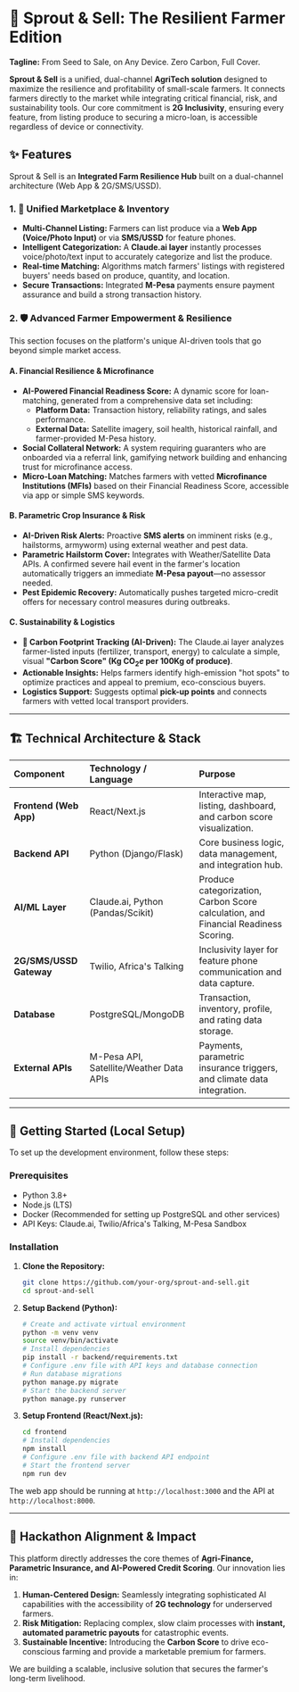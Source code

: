 # 🚀 Sprout & Sell: The Resilient Farmer Edition

**Tagline:** From Seed to Sale, on Any Device. Zero Carbon, Full Cover.

**Sprout & Sell** is a unified, dual-channel **AgriTech solution** designed to maximize the resilience and profitability of small-scale farmers. It connects farmers directly to the market while integrating critical financial, risk, and sustainability tools. Our core commitment is **2G Inclusivity**, ensuring every feature, from listing produce to securing a micro-loan, is accessible regardless of device or connectivity.

## ✨ Features

Sprout & Sell is an **Integrated Farm Resilience Hub** built on a dual-channel architecture (Web App & 2G/SMS/USSD).

### 1\. 🛒 Unified Marketplace & Inventory

  * **Multi-Channel Listing:** Farmers can list produce via a **Web App (Voice/Photo Input)** or via **SMS/USSD** for feature phones.
  * **Intelligent Categorization:** A **Claude.ai layer** instantly processes voice/photo/text input to accurately categorize and list the produce.
  * **Real-time Matching:** Algorithms match farmers' listings with registered buyers' needs based on produce, quantity, and location.
  * **Secure Transactions:** Integrated **M-Pesa** payments ensure payment assurance and build a strong transaction history.

### 2\. 🛡️ Advanced Farmer Empowerment & Resilience

This section focuses on the platform's unique AI-driven tools that go beyond simple market access.

#### A. Financial Resilience & Microfinance

  * **AI-Powered Financial Readiness Score:** A dynamic score for loan-matching, generated from a comprehensive data set including:
      * **Platform Data:** Transaction history, reliability ratings, and sales performance.
      * **External Data:** Satellite imagery, soil health, historical rainfall, and farmer-provided M-Pesa history.
  * **Social Collateral Network:** A system requiring guaranters who are onboarded via a referral link, gamifying network building and enhancing trust for microfinance access.
  * **Micro-Loan Matching:** Matches farmers with vetted **Microfinance Institutions (MFIs)** based on their Financial Readiness Score, accessible via app or simple SMS keywords.

#### B. Parametric Crop Insurance & Risk

  * **AI-Driven Risk Alerts:** Proactive **SMS alerts** on imminent risks (e.g., hailstorms, armyworm) using external weather and pest data.
  * **Parametric Hailstorm Cover:** Integrates with Weather/Satellite Data APIs. A confirmed severe hail event in the farmer's location automatically triggers an immediate **M-Pesa payout**—no assessor needed.
  * **Pest Epidemic Recovery:** Automatically pushes targeted micro-credit offers for necessary control measures during outbreaks.

#### C. Sustainability & Logistics

  * **👣 Carbon Footprint Tracking (AI-Driven):** The Claude.ai layer analyzes farmer-listed inputs (fertilizer, transport, energy) to calculate a simple, visual **"Carbon Score" (Kg $\text{CO}_2e$ per $100\text{Kg}$ of produce)**.
  * **Actionable Insights:** Helps farmers identify high-emission "hot spots" to optimize practices and appeal to premium, eco-conscious buyers.
  * **Logistics Support:** Suggests optimal **pick-up points** and connects farmers with vetted local transport providers.

-----

## 🏗️ Technical Architecture & Stack

| Component | Technology / Language | Purpose |
| :--- | :--- | :--- |
| **Frontend (Web App)** | React/Next.js | Interactive map, listing, dashboard, and carbon score visualization. |
| **Backend API** | Python (Django/Flask) | Core business logic, data management, and integration hub. |
| **AI/ML Layer** | Claude.ai, Python (Pandas/Scikit) | Produce categorization, Carbon Score calculation, and Financial Readiness Scoring. |
| **2G/SMS/USSD Gateway** | Twilio, Africa's Talking | Inclusivity layer for feature phone communication and data capture. |
| **Database** | PostgreSQL/MongoDB | Transaction, inventory, profile, and rating data storage. |
| **External APIs** | M-Pesa API, Satellite/Weather Data APIs | Payments, parametric insurance triggers, and climate data integration. |

-----

## 🤝 Getting Started (Local Setup)

To set up the development environment, follow these steps:

### Prerequisites

  * Python 3.8+
  * Node.js (LTS)
  * Docker (Recommended for setting up PostgreSQL and other services)
  * API Keys: Claude.ai, Twilio/Africa's Talking, M-Pesa Sandbox

### Installation

1.  **Clone the Repository:**

    ```bash
    git clone https://github.com/your-org/sprout-and-sell.git
    cd sprout-and-sell
    ```

2.  **Setup Backend (Python):**

    ```bash
    # Create and activate virtual environment
    python -m venv venv
    source venv/bin/activate
    # Install dependencies
    pip install -r backend/requirements.txt
    # Configure .env file with API keys and database connection
    # Run database migrations
    python manage.py migrate
    # Start the backend server
    python manage.py runserver
    ```

3.  **Setup Frontend (React/Next.js):**

    ```bash
    cd frontend
    # Install dependencies
    npm install
    # Configure .env file with backend API endpoint
    # Start the frontend server
    npm run dev
    ```

The web app should be running at `http://localhost:3000` and the API at `http://localhost:8000`.

-----

## 🎯 Hackathon Alignment & Impact

This platform directly addresses the core themes of **Agri-Finance, Parametric Insurance, and AI-Powered Credit Scoring**. Our innovation lies in:

1.  **Human-Centered Design:** Seamlessly integrating sophisticated AI capabilities with the accessibility of **2G technology** for underserved farmers.
2.  **Risk Mitigation:** Replacing complex, slow claim processes with **instant, automated parametric payouts** for catastrophic events.
3.  **Sustainable Incentive:** Introducing the **Carbon Score** to drive eco-conscious farming and provide a marketable premium for farmers.

We are building a scalable, inclusive solution that secures the farmer's long-term livelihood.
